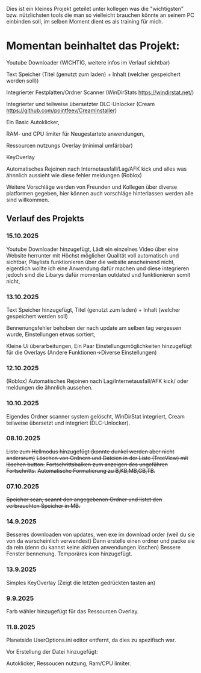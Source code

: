Dies ist ein kleines Projekt geteilet unter kollegen was die "wichtigsten" bzw. nützlichsten tools die man so vielleicht brauchen könnte an seinem PC einbinden soll, im selben Moment dient es als training für mich.

# Momentan beinhaltet das Projekt:

Youtube Downloader (WICHTIG, weitere infos im Verlauf sichtbar)

Text Speicher (Titel (genutzt zum laden) + Inhalt (welcher gespeichert werden soll))

Integrierter Festplatten/Ordner Scanner (WinDirStats https://windirstat.net/)

Integrierter und teilweise übersetzter DLC-Unlocker (Cream https://github.com/pointfeev/CreamInstaller)

Ein Basic Autoklicker,

RAM- und CPU limiter für Neugestartete anwendungen,

Ressourcen nutzungs Overlay (minimal umfärbbar)

KeyOverlay

Automatisches Rejoinen nach Internetausfall/Lag/AFK kick und alles was ähnnlich aussieht wie diese fehler meldungen (Roblox)

Weitere Vorschläge werden von Freunden und Kollegen über diverse platformen gegeben, hier können auch vorschläge hinterlassen werden alle sind willkommen.



## Verlauf des Projekts

### 15.10.2025

Youtube Downloader hinzugefügt,
Lädt ein einzelnes Video über eine Website herrunter mit Höchst möglicher Qualität voll automatisch und sichtbar,
Playlists funktionieren über die website anscheinend nicht,
eigentlich wollte ich eine Anwendung dafür machen und diese integrieren jedoch sind die Libarys dafür momentan outdated und funktionieren somit nicht,

### 13.10.2025

Text Speicher hinzugefügt, 
Titel (genutzt zum laden) + Inhalt (welcher gespeichert werden soll)

Bennenungsfehler behoben der nach update am selben tag vergessen wurde,
Einstellungen etwas sortiert,

Kleine Ui überarbeitungen,
Ein Paar Einstellungsmöglichkeiten hinzugefügt für die Overlays (Andere Funktionen->Diverse Einstellungen)

### 12.10.2025

(Roblox) Automatisches Rejoinen nach Lag/Internetausfall/AFK kick/ oder meldungen die ähnnlich aussehen.

### 10.10.2025

Eigendes Ordner scanner system gelöscht, 
WinDirStat integriert,
Cream teilweise übersetzt und integriert (DLC-Unlocker).


### 08.10.2025

~~Liste zum Hellmodus hinzugefügt (konnte dunkel werden aber nicht andersrum)~~
~~Löschen von Ordnern und Dateien in der Liste (TreeView) mit löschen button.~~
~~Fortschrittsbalken zum anzeigen des ungefähren Fortschritts.~~
~~Automatische Formatierung zu B,KB,MB,GB,TB.~~

### 07.10.2025

~~Speicher scan, scannt den angegebenen Ordner und listet den verbrauchten Speicher in MB.~~

### 14.9.2025

Besseres downloaden von updates, wen exe im download order (weil du sie von da warscheinlich verwendest)
Dann erstelle einen ordner und packe sie da rein (denn du kannst keine aktiven anwendungen löschen)
Bessere Fenster bennenung.
Temporäres icon hinzugefügt.


### 13.9.2025

Simples KeyOverlay (Zeigt die letzten gedrückten tasten an)


### 9.9.2025

Farb wähler hinzugefügt für das Ressourcen Overlay. 


### 11.8.2025

Planetside UserOptions.ini editor entfernt,
da dies zu spezifisch war.


Vor Erstellung der Datei hinzugefügt:

Autoklicker,
Ressoucen nutzung,
Ram/CPU limiter.
